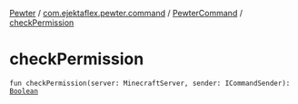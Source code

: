 [Pewter](../../index.md) / [com.ejektaflex.pewter.command](../index.md) / [PewterCommand](index.md) / [checkPermission](./check-permission.md)

# checkPermission

`fun checkPermission(server: MinecraftServer, sender: ICommandSender): `[`Boolean`](https://kotlinlang.org/api/latest/jvm/stdlib/kotlin/-boolean/index.html)